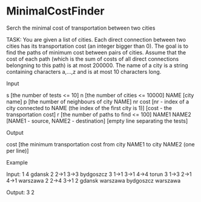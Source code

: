 # MinimalCostFinder
Serch the minimal cost of transportation between two cities

TASK:
You are given a list of cities. Each direct connection between two cities has its transportation cost 
(an integer bigger than 0). The goal is to find the paths of minimum cost between pairs of cities. 
Assume that the cost of each path (which is the sum of costs of all direct connections belongning to this path) 
is at most 200000. The name of a city is a string containing characters a,...,z and is at most 10 characters long.

Input

s [the number of tests <= 10]
n [the number of cities <= 10000]
NAME [city name]
p [the number of neighbours of city NAME]
nr cost [nr - index of a city connected to NAME (the index of the first city is 1)]
           [cost - the transportation cost]
r [the number of paths to find <= 100]
NAME1 NAME2 [NAME1 - source, NAME2 - destination]
[empty line separating the tests]

Output

cost [the minimum transportation cost from city NAME1 to city NAME2 (one per line)]

Example

Input:
1
4
gdansk
2
2->1
3->3
bydgoszcz
3
1->1
3->1
4->4
torun
3
1->3
2->1
4->1
warszawa
2
2->4
3->1
2
gdansk warszawa
bydgoszcz warszawa

Output:
3
2
